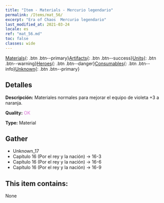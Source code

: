 ```yaml
---
title: "Item - Materials - Mercurio legendario"
permalink: /Items/mat_56/
excerpt: "Era of Chaos  Mercurio legendario"
last_modified_at: 2021-03-24
locale: es
ref: "mat_56.md"
toc: false
classes: wide
---
```

 [Materials](/es/Items/){: .btn .btn--primary}[Artifacts](/es/Items/Artifacts/){: .btn .btn--success}[Units](/es/Items/Units/){: .btn .btn--warning}[Heroes](/es/Items/Heroes/){: .btn .btn--danger}[Consumables](/es/Items/Consumables/){: .btn .btn--info}[Unknown](/es/Items/Unknown/){: .btn .btn--primary}

## Detalles
 **Descripción:** Materiales normales para mejorar el equipo de violeta +3 a naranja.

 **Quality:** <span style="color: #DA70D6">OK</span>

 **Type:** Material

## Gather

*    Unknown_17 
*    Capítulo 16 (Por el rey y la nación) -> 16-3 
*    Capítulo 16 (Por el rey y la nación) -> 16-6 
*    Capítulo 16 (Por el rey y la nación) -> 16-9 

## This item contains:

  None

